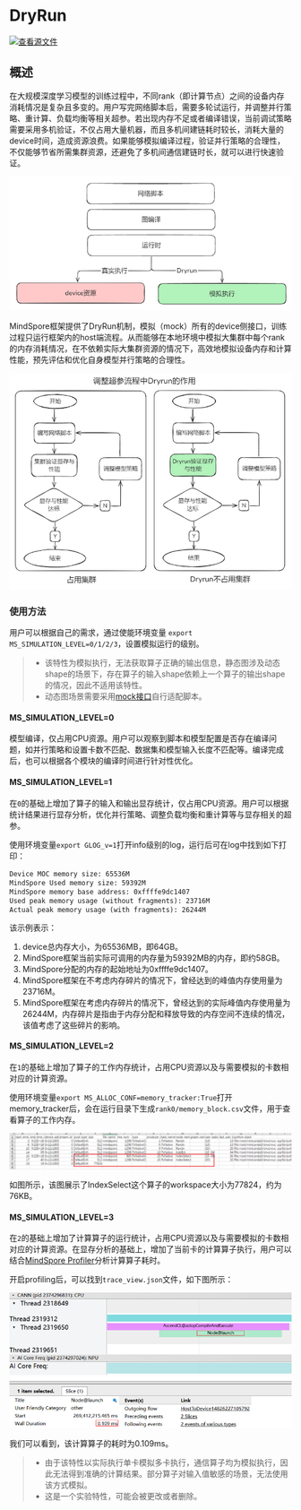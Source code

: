 # DryRun

[![查看源文件](https://mindspore-website.obs.cn-north-4.myhuaweicloud.com/website-images/br_base/resource/_static/logo_source.svg)](https://gitee.com/mindspore/docs/blob/br_base/tutorials/source_zh_cn/debug/dryrun.md)

## 概述

在大规模深度学习模型的训练过程中，不同rank（即计算节点）之间的设备内存消耗情况是复杂且多变的。用户写完网络脚本后，需要多轮试运行，并调整并行策略、重计算、负载均衡等相关超参。若出现内存不足或者编译错误，当前调试策略需要采用多机验证，不仅占用大量机器，而且多机间建链耗时较长，消耗大量的device时间，造成资源浪费。如果能够模拟编译过程，验证并行策略的合理性，不仅能够节省所需集群资源，还避免了多机间通信建链时长，就可以进行快速验证。

![jit_level_dryrun](./images/jit_level_dryrun.png)

MindSpore框架提供了DryRun机制，模拟（mock）所有的device侧接口，训练过程只运行框架内的host端流程。从而能够在本地环境中模拟大集群中每个rank的内存消耗情况，在不依赖实际大集群资源的情况下，高效地模拟设备内存和计算性能，预先评估和优化自身模型并行策略的合理性。

![dryrun](./images/dryrun.png)

### 使用方法

用户可以根据自己的需求，通过使能环境变量 `export MS_SIMULATION_LEVEL=0/1/2/3`，设置模拟运行的级别。

> - 该特性为模拟执行，无法获取算子正确的输出信息，静态图涉及动态shape的场景下，存在算子的输入shape依赖上一个算子的输出shape的情况，因此不适用该特性。
> - 动态图场景需要采用[mock接口](https://www.mindspore.cn/docs/zh-CN/br_base/api_python/mindspore.utils.html#mindspore.utils.dryrun.mock)自行适配脚本。

#### MS_SIMULATION_LEVEL=0

模型编译，仅占用CPU资源。用户可以观察到脚本和模型配置是否存在编译问题，如并行策略和设置卡数不匹配、数据集和模型输入长度不匹配等。编译完成后，也可以根据各个模块的编译时间进行针对性优化。

#### MS_SIMULATION_LEVEL=1

在`0`的基础上增加了算子的输入和输出显存统计，仅占用CPU资源。用户可以根据统计结果进行显存分析，优化并行策略、调整负载均衡和重计算等与显存相关的超参。

使用环境变量`export GLOG_v=1`打开info级别的log，运行后可在log中找到如下打印：

```text
Device MOC memory size: 65536M
MindSpore Used memory size: 59392M
MindSpore memory base address: 0xffffe9dc1407
Used peak memory usage (without fragments): 23716M
Actual peak memory usage (with fragments): 26244M
```

该示例表示：

1. device总内存大小，为65536MB，即64GB。
2. MindSpore框架当前实际可调用的内存量为59392MB的内存，即约58GB。
3. MindSpore分配的内存的起始地址为0xffffe9dc1407。
4. MindSpore框架在不考虑内存碎片的情况下，曾经达到的峰值内存使用量为23716M。
5. MindSpore框架在考虑内存碎片的情况下，曾经达到的实际峰值内存使用量为26244M，内存碎片是指由于内存分配和释放导致的内存空间不连续的情况，该值考虑了这些碎片的影响。

#### MS_SIMULATION_LEVEL=2

在`1`的基础上增加了算子的工作内存统计，占用CPU资源以及与需要模拟的卡数相对应的计算资源。

使用环境变量`export MS_ALLOC_CONF=memory_tracker:True`打开memory_tracker后，会在运行目录下生成`rank0/memory_block.csv`文件，用于查看算子的工作内存。

![mem_tracker](./images/mem_tracker.png)

如图所示，该图展示了IndexSelect这个算子的workspace大小为77824，约为76KB。

#### MS_SIMULATION_LEVEL=3

在`2`的基础上增加了计算算子的运行统计，占用CPU资源以及与需要模拟的卡数相对应的计算资源。在显存分析的基础上，增加了当前卡的计算算子执行，用户可以结合[MindSpore Profiler](https://www.mindspore.cn/tutorials/zh-CN/br_base/debug/profiler.html)分析计算算子耗时。

开启profiling后，可以找到`trace_view.json`文件，如下图所示：

![op_time_consuming](./images/op_time_consuming.png)

我们可以看到，该计算算子的耗时为0.109ms。

> - 由于该特性以实际执行单卡模拟多卡执行，通信算子均为模拟执行，因此无法得到准确的计算结果。部分算子对输入值敏感的场景，无法使用该方式模拟。
> - 这是一个实验特性，可能会被更改或者删除。